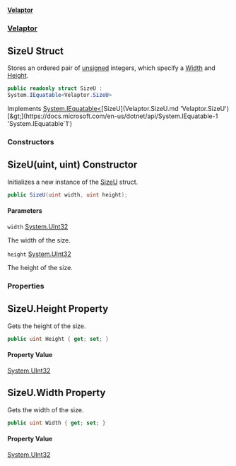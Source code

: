 #### [Velaptor](index.md 'index')
### [Velaptor](Velaptor.md 'Velaptor')

## SizeU Struct

Stores an ordered pair of [unsigned](https://docs.microsoft.com/en-us/dotnet/csharp/language-reference/keywords/unsigned 'https://docs.microsoft.com/en-us/dotnet/csharp/language-reference/keywords/unsigned') integers, which specify a [Width](Velaptor.SizeU.md#Velaptor.SizeU.Width 'Velaptor.SizeU.Width') and [Height](Velaptor.SizeU.md#Velaptor.SizeU.Height 'Velaptor.SizeU.Height').

```csharp
public readonly struct SizeU :
System.IEquatable<Velaptor.SizeU>
```

Implements [System.IEquatable&lt;](https://docs.microsoft.com/en-us/dotnet/api/System.IEquatable-1 'System.IEquatable`1')[SizeU](Velaptor.SizeU.md 'Velaptor.SizeU')[&gt;](https://docs.microsoft.com/en-us/dotnet/api/System.IEquatable-1 'System.IEquatable`1')
### Constructors

<a name='Velaptor.SizeU.SizeU(uint,uint)'></a>

## SizeU(uint, uint) Constructor

Initializes a new instance of the [SizeU](Velaptor.SizeU.md 'Velaptor.SizeU') struct.

```csharp
public SizeU(uint width, uint height);
```
#### Parameters

<a name='Velaptor.SizeU.SizeU(uint,uint).width'></a>

`width` [System.UInt32](https://docs.microsoft.com/en-us/dotnet/api/System.UInt32 'System.UInt32')

The width of the size.

<a name='Velaptor.SizeU.SizeU(uint,uint).height'></a>

`height` [System.UInt32](https://docs.microsoft.com/en-us/dotnet/api/System.UInt32 'System.UInt32')

The height of the size.
### Properties

<a name='Velaptor.SizeU.Height'></a>

## SizeU.Height Property

Gets the height of the size.

```csharp
public uint Height { get; set; }
```

#### Property Value
[System.UInt32](https://docs.microsoft.com/en-us/dotnet/api/System.UInt32 'System.UInt32')

<a name='Velaptor.SizeU.Width'></a>

## SizeU.Width Property

Gets the width of the size.

```csharp
public uint Width { get; set; }
```

#### Property Value
[System.UInt32](https://docs.microsoft.com/en-us/dotnet/api/System.UInt32 'System.UInt32')